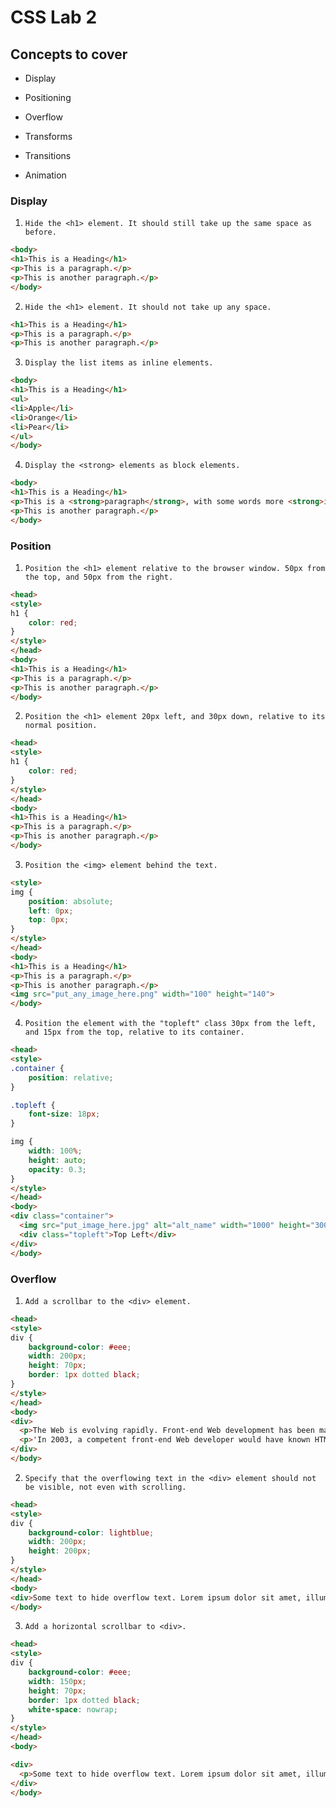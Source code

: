 CSS Lab 2
====================

## Concepts to cover
* Display

* Positioning

* Overflow

* Transforms

* Transitions

* Animation

### Display

1. `Hide the <h1> element. It should still take up the same space as before.`

```html
<body>
<h1>This is a Heading</h1>
<p>This is a paragraph.</p>
<p>This is another paragraph.</p>
</body>
```

2. `Hide the <h1> element. It should not take up any space.`

```html
<h1>This is a Heading</h1>
<p>This is a paragraph.</p>
<p>This is another paragraph.</p>
```

3. `Display the list items as inline elements.`

```html
<body>
<h1>This is a Heading</h1>
<ul>
<li>Apple</li>
<li>Orange</li>
<li>Pear</li>
</ul>
</body>
```

4. `Display the <strong> elements as block elements.`

```html
<body>
<h1>This is a Heading</h1>
<p>This is a <strong>paragraph</strong>, with some words more <strong>important</strong> than others </p>
<p>This is another paragraph.</p>
</body>
```

### Position

1. `Position the <h1> element relative to the browser window. 50px from the top, and 50px from the right.`
```html
<head>
<style>
h1 {
    color: red;
}
</style>
</head>
<body>
<h1>This is a Heading</h1>
<p>This is a paragraph.</p>
<p>This is another paragraph.</p>
</body>
```

2. `Position the <h1> element 20px left, and 30px down, relative to its normal position.`

```html
<head>
<style>
h1 {
    color: red;
}
</style>
</head>
<body>
<h1>This is a Heading</h1>
<p>This is a paragraph.</p>
<p>This is another paragraph.</p>
</body>
```

3. `Position the <img> element behind the text.`

```html
<style>
img {
    position: absolute;
    left: 0px;
    top: 0px;
}
</style>
</head>
<body>
<h1>This is a Heading</h1>
<p>This is a paragraph.</p>
<p>This is another paragraph.</p>
<img src="put_any_image_here.png" width="100" height="140">
</body>
```

4. `Position the element with the "topleft" class 30px from the left, and 15px from the top, relative to its container.`

```html
<head>
<style>
.container {
    position: relative;
}

.topleft {
    font-size: 18px;
}

img {
    width: 100%;
    height: auto;
    opacity: 0.3;
}
</style>
</head>
<body>
<div class="container">
  <img src="put_image_here.jpg" alt="alt_name" width="1000" height="300">
  <div class="topleft">Top Left</div>
</div>
</body>
```

### Overflow

1. `Add a scrollbar to the <div> element.`

```html
<head>
<style>
div {
    background-color: #eee;
    width: 200px;
    height: 70px;
    border: 1px dotted black;
}
</style>
</head>
<body>
<div>
  <p>The Web is evolving rapidly. Front-end Web development has been majorly affected by recent changes in coding techniques and approaches.</p>
  <p>'In 2003, a competent front-end Web developer would have known HTML and CSS, possibly with a bit of copy-and-pasted JavaScript, and they built websites that would be viewed on desktop computers.'</p>
</div>
</body>
```

2. `Specify that the overflowing text in the <div> element should not be visible, not even with scrolling.`

```html
<head>
<style>
div {
    background-color: lightblue;
    width: 200px;
    height: 200px;
}
</style>
</head>
<body>
<div>Some text to hide overflow text. Lorem ipsum dolor sit amet, illum definitiones no quo, maluisset concludaturque et eum, altera fabulas ut quo. Atqui causae gloriatur ius te, id agam omnis evertitur eum. Affert laboramus repudiandae nec et. Inciderint efficiantur his ad. Eum no molestiae voluptatibus. Some text to hide overflow text. Lorem ipsum dolor sit amet, illum definitiones no quo, maluisset concludaturque et eum, altera fabulas ut quo. Atqui causae gloriatur ius te, id agam omnis evertitur eum. Affert laboramus repudiandae nec et. Inciderint efficiantur his ad. Eum no molestiae voluptatibus. Some text to hide overflow text. Lorem ipsum dolor sit amet, illum definitiones no quo, maluisset concludaturque et eum, altera fabulas ut quo. Atqui causae gloriatur ius te, id agam omnis evertitur eum. Affert laboramus repudiandae nec et. Inciderint efficiantur his ad. Eum no molestiae voluptatibus.</div>
</body>
```

3. `Add a horizontal scrollbar to <div>.`

```html
<head>
<style>
div {
    background-color: #eee;
    width: 150px;
    height: 70px;
    border: 1px dotted black;
    white-space: nowrap;
}
</style>
</head>
<body>

<div>
  <p>Some text to hide overflow text. Lorem ipsum dolor sit amet, illum definitiones no quo, maluisset concludaturque et eum, altera fabulas ut quo. Atqui causae gloriatur ius te, id agam omnis evertitur eum. Affert laboramus repudiandae nec et. Inciderint efficiantur his ad. Eum no molestiae voluptatibus. Some text to hide overflow text. Lorem ipsum dolor sit amet, illum definitiones no quo, maluisset concludaturque et eum, altera fabulas ut quo. Atqui causae gloriatur ius te, id agam omnis evertitur eum. Affert laboramus repudiandae nec et. Inciderint efficiantur his ad. Eum no molestiae voluptatibus. Some text to hide overflow text. Lorem ipsum dolor sit amet, illum definitiones no quo, maluisset concludaturque et eum, altera fabulas ut quo. Atqui causae gloriatur ius te, id agam omnis evertitur eum. Affert laboramus repudiandae nec et. Inciderint efficiantur his ad. Eum no molestiae voluptatibus.</p>
</div>
</body>
```
